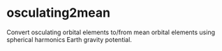 # osculating2mean
Convert osculating orbital elements to/from mean orbital elements using spherical harmonics Earth gravity potential.
